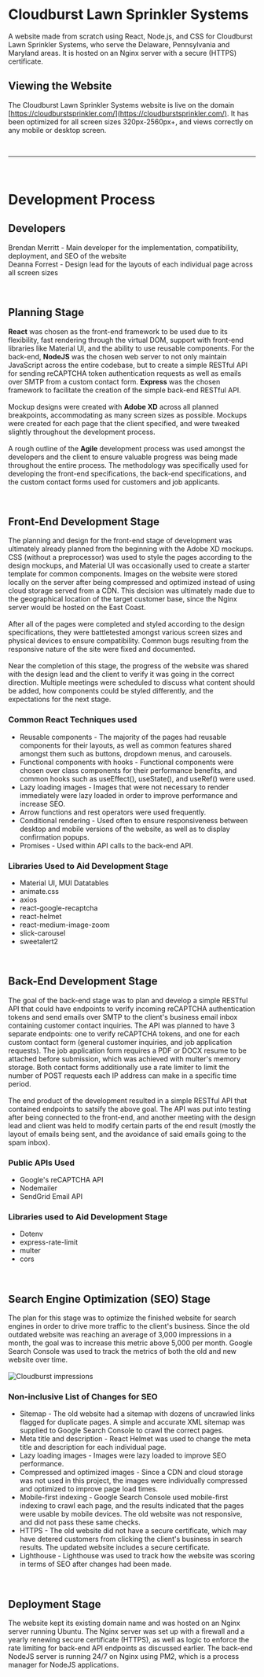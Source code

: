 # Cloudburst Lawn Sprinkler Systems
A website made from scratch using React, Node.js, and CSS for Cloudburst Lawn Sprinkler Systems, who serve the Delaware, Pennsylvania and Maryland areas. It is hosted on an Nginx server with a secure (HTTPS) certificate.

## Viewing the Website
The Cloudburst Lawn Sprinkler Systems website is live on the domain [https://cloudburstsprinkler.com/](https://cloudburstsprinkler.com/). It has been optimized for all screen sizes 320px-2560px+, and views correctly on any mobile or desktop screen.

<br />

---

<br />

# Development Process

## Developers
Brendan Merritt - Main developer for the implementation, compatibility, deployment, and SEO of the website
<br />
Deanna Forrest - Design lead for the layouts of each individual page across all screen sizes

<br />

## Planning Stage
**React** was chosen as the front-end framework to be used due to its flexibility, fast rendering through the virtual DOM, support with front-end libraries like Material UI, and the ability to use reusable components. For the back-end, **NodeJS** was the chosen web server to not only maintain JavaScript across the entire codebase, but to create a simple RESTful API for sending reCAPTCHA token authentication requests as well as emails over SMTP from a custom contact form. **Express** was the chosen framework to facilitate the creation of the simple back-end RESTful API.
<br />
<br />
Mockup designs were created with **Adobe XD** across all planned breakpoints, accommodating as many screen sizes as possible. Mockups were created for each page that the client specified, and were tweaked slightly throughout the development process.
<br />
<br />
A rough outline of the **Agile** development process was used amongst the developers and the client to ensure valuable progress was being made throughout the entire process. The methodology was specifically used for developing the front-end specifications, the back-end specifications, and the custom contact forms used for customers and job applicants.

<br />

## Front-End Development Stage
The planning and design for the front-end stage of development was ultimately already planned from the beginning with the Adobe XD mockups. CSS (without a preprocessor) was used to style the pages according to the design mockups, and Material UI was occasionally used to create a starter template for common components. Images on the website were stored locally on the server after being compressed and optimized instead of using cloud storage served from a CDN. This decision was ultimately made due to the geographical location of the target customer base, since the Nginx server would be hosted on the East Coast.
<br />
<br />
After all of the pages were completed and styled according to the design specifications, they were battletested amongst various screen sizes and physical devices to ensure compatibility. Common bugs resulting from the responsive nature of the site were fixed and documented.
<br />
<br />
Near the completion of this stage, the progress of the website was shared with the design lead and the client to verify it was going in the correct direction. Multiple meetings were scheduled to discuss what content should be added, how components could be styled differently, and the expectations for the next stage.
<br />

### Common React Techniques used
<ul>
  <li>
    Reusable components - The majority of the pages had reusable components for their layouts, as well as common features shared amongst them such as buttons, dropdown menus, and carousels.
  </li>
  <li>
    Functional components with hooks - Functional components were chosen over class components for their performance benefits, and common hooks such as useEffect(), useState(), and useRef() were used.
  </li>
  <li>
    Lazy loading images - Images that were not necessary to render immediately were lazy loaded in order to improve performance and increase SEO.
  </li>
  <li>
    Arrow functions and rest operators were used frequently.
  </li>
  <li>
    Conditional rendering - Used often to ensure responsiveness between desktop and mobile versions of the website, as well as to display confirmation popups.
  </li>
  <li>
    Promises - Used within API calls to the back-end API.
  </li>
</ul>

### Libraries Used to Aid Development Stage
<ul>
  <li>
    Material UI, MUI Datatables
  </li>
  <li>
    animate.css
  </li>
  <li>
    axios
  </li>
  <li>
    react-google-recaptcha
  </li>
  <li>
    react-helmet
  </li>
  <li>
    react-medium-image-zoom
  </li>
  <li>
    slick-carousel
  </li>
  <li>
    sweetalert2
  </li>
</ul>

<br />

## Back-End Development Stage
The goal of the back-end stage was to plan and develop a simple RESTful API that could have endpoints to verify incoming reCAPTCHA authentication tokens and send emails over SMTP to the client's business email inbox containing customer contact inquiries. The API was planned to have 3 separate endpoints: one to verify reCAPTCHA tokens, and one for each custom contact form (general customer inquiries, and job application requests). The job application form requires a PDF or DOCX resume to be attached before submission, which was achieved with multer's memory storage. Both contact forms additionally use a rate limiter to limit the number of POST requests each IP address can make in a specific time period.
<br />
<br />
The end product of the development resulted in a simple RESTful API that contained endpoints to satsify the above goal. The API was put into testing after being connected to the front-end, and another meeting with the design lead and client was held to modify certain parts of the end result (mostly the layout of emails being sent, and the avoidance of said emails going to the spam inbox).
<br />

### Public APIs Used
<ul>
  <li>
    Google's reCAPTCHA API
  </li>
  <li>
    Nodemailer
  </li>
  <li>
    SendGrid Email API
  </li>
</ul>

### Libraries used to Aid Development Stage
<ul>
  <li>
    Dotenv
  </li>
  <li>
    express-rate-limit
  </li>
  <li>
    multer
  </li>
  <li>
    cors
  </li>
</ul>

<br />

## Search Engine Optimization (SEO) Stage
The plan for this stage was to optimize the finished website for search engines in order to drive more traffic to the client's business. Since the old outdated website was reaching an average of 3,000 impressions in a month, the goal was to increase this metric above 5,000 per month. Google Search Console was used to track the metrics of both the old and new website over time.
<br />
<br />
![Cloudburst impressions](https://github.com/brendanmerritt1/cloudburst-sprinkler/assets/69825805/1d656810-213a-448b-8ed8-e3f29d556f09)

### Non-inclusive List of Changes for SEO
<ul>
  <li>
    Sitemap - The old website had a sitemap with dozens of uncrawled links flagged for duplicate pages. A simple and accurate XML sitemap was supplied to Google Search Console to crawl the correct pages.
  </li>
  <li>
    Meta title and description - React Helmet was used to change the meta title and description for each individual page.
  </li>
  <li>
    Lazy loading images - Images were lazy loaded to improve SEO performance.
  </li>
  <li>
    Compressed and optimized images - Since a CDN and cloud storage was not used in this project, the images were individually compressed and optimized to improve page load times.
  </li>
  <li>
    Mobile-first indexing - Google Search Console used mobile-first indexing to crawl each page, and the results indicated that the pages were usable by mobile devices. The old website was not responsive, and did not pass these same checks.
  </li>
  <li>
    HTTPS - The old website did not have a secure certificate, which may have detered customers from clicking the client's business in search results. The updated website includes a secure certificate.
  </li>
  <li>
    Lighthouse - Lighthouse was used to track how the website was scoring in terms of SEO after changes had been made.
  </li>
</ul>

<br />

## Deployment Stage
The website kept its existing domain name and was hosted on an Nginx server running Ubuntu. The Nginx server was set up with a firewall and a yearly renewing secure certificate (HTTPS), as well as logic to enforce the rate limiting for back-end API endpoints as discussed earlier. The back-end NodeJS server is running 24/7 on Nginx using PM2, which is a process manager for NodeJS applications.
